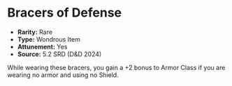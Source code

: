# Bracers of Defense

- **Rarity:** Rare
- **Type:** Wondrous Item
- **Attunement:** Yes
- **Source:** 5.2 SRD (D&D 2024)

While wearing these bracers, you gain a +2 bonus to Armor Class if you are wearing no armor and using no Shield.
